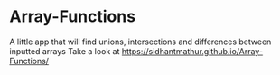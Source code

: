 # Array-Functions
A little app that will find unions, intersections and differences between inputted arrays
Take a look at https://sidhantmathur.github.io/Array-Functions/
